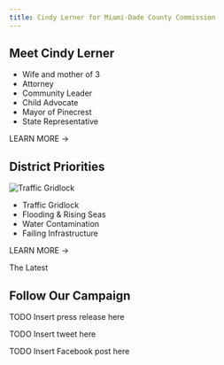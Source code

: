 ```yaml
---
title: Cindy Lerner for Miami-Dade County Commission
---
```


<NewsletterSignup v-slot:top
  heading="It's Time for ACTION"
  secondaryText="Get Involved"
  backgroundImage="https://static.wixstatic.com/media/nsplsh_32746967496c3654743745~mv2_d_7769_2696_s_4_2.jpg"
/>

## Meet Cindy Lerner

- Wife and mother of 3
- Attorney
- Community Leader
- Child Advocate
- Mayor of Pinecrest
- State Representative

<p>
  <RouterLink :to="'/about/'" class="btn btn-lg btn-outline-primary">LEARN MORE →</RouterLink>
</p>

## District Priorities

![Traffic Gridlock](https://static.wixstatic.com/media/5a3786_8290f97988ba406dbb29c007eb77e00c~mv2_d_4032_2520_s_4_2.jpg)

- Traffic Gridlock
- Flooding & Rising Seas
- Water Contamination
- Failing Infrastructure

<p>
  <RouterLink :to="'/priorities/'" class="btn btn-lg btn-light">LEARN MORE →</RouterLink>
</p>

<p class="lead">The Latest</p>

## Follow Our Campaign

TODO Insert press release here

TODO Insert tweet here

TODO Insert Facebook post here

<NewsletterSignup v-slot:page-bottom
  heading="Get Involved"
  secondaryText="Stay Updated"
  backgroundImage="https://static.wixstatic.com/media/nsplsh_554e346373347a4e43596f~mv2_d_4033_2999_s_4_2.jpg"
/>